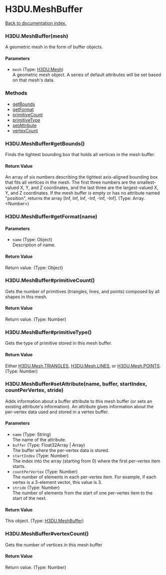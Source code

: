 # H3DU.MeshBuffer

[Back to documentation index.](index.md)

### H3DU.MeshBuffer(mesh) <a id='H3DU.MeshBuffer'></a>

A geometric mesh in the form of buffer objects.

#### Parameters

* `mesh` (Type: <a href="H3DU.Mesh.md">H3DU.Mesh</a>)<br>
    A geometric mesh object. A series of default attributes will be set based on that mesh's data.

### Methods

* [getBounds](#H3DU.MeshBuffer_H3DU.MeshBuffer_getBounds)
* [getFormat](#H3DU.MeshBuffer_H3DU.MeshBuffer_getFormat)
* [primitiveCount](#H3DU.MeshBuffer_H3DU.MeshBuffer_primitiveCount)
* [primitiveType](#H3DU.MeshBuffer_H3DU.MeshBuffer_primitiveType)
* [setAttribute](#H3DU.MeshBuffer_H3DU.MeshBuffer_setAttribute)
* [vertexCount](#H3DU.MeshBuffer_H3DU.MeshBuffer_vertexCount)

### H3DU.MeshBuffer#getBounds() <a id='H3DU.MeshBuffer_H3DU.MeshBuffer_getBounds'></a>

Finds the tightest
bounding box that holds all vertices in the mesh buffer.

#### Return Value

An array of six numbers describing the tightest
axis-aligned bounding box
that fits all vertices in the mesh. The first three numbers
are the smallest-valued X, Y, and Z coordinates, and the
last three are the largest-valued X, Y, and Z coordinates.
If the mesh buffer is empty or has no attribute named
"position", returns the array [Inf, Inf, Inf, -Inf,
-Inf, -Inf]. (Type: Array.&lt;Number>)

### H3DU.MeshBuffer#getFormat(name) <a id='H3DU.MeshBuffer_H3DU.MeshBuffer_getFormat'></a>

#### Parameters

* `name` (Type: Object)<br>
    Description of name.

#### Return Value

Return value. (Type: Object)

### H3DU.MeshBuffer#primitiveCount() <a id='H3DU.MeshBuffer_H3DU.MeshBuffer_primitiveCount'></a>

Gets the number of primitives (triangles, lines,
and points) composed by all shapes in this mesh.

#### Return Value

Return value. (Type: Number)

### H3DU.MeshBuffer#primitiveType() <a id='H3DU.MeshBuffer_H3DU.MeshBuffer_primitiveType'></a>

Gets the type of primitive stored in this mesh buffer.

#### Return Value

Either <a href="H3DU.Mesh.md#H3DU.Mesh.TRIANGLES">H3DU.Mesh.TRIANGLES</a>,
 <a href="H3DU.Mesh.md#H3DU.Mesh.LINES">H3DU.Mesh.LINES</a>, or <a href="H3DU.Mesh.md#H3DU.Mesh.POINTS">H3DU.Mesh.POINTS</a>. (Type: Number)

### H3DU.MeshBuffer#setAttribute(name, buffer, startIndex, countPerVertex, stride) <a id='H3DU.MeshBuffer_H3DU.MeshBuffer_setAttribute'></a>

Adds information about a buffer attribute to this
mesh buffer (or sets an
existing attribute's information). An attribute
gives information about the per-vertex data used and
stored in a vertex buffer.

#### Parameters

* `name` (Type: String)<br>
    The name of the attribute.
* `buffer` (Type: Float32Array | Array)<br>
    The buffer where the per-vertex data is stored.
* `startIndex` (Type: Number)<br>
    The index into the array (starting from 0) where the first per-vertex item starts.
* `countPerVertex` (Type: Number)<br>
    The number of elements in each per-vertex item. For example, if each vertex is a 3-element vector, this value is 3.
* `stride` (Type: Number)<br>
    The number of elements from the start of one per-vertex item to the start of the next.

#### Return Value

This object. (Type: <a href="H3DU.MeshBuffer.md">H3DU.MeshBuffer</a>)

### H3DU.MeshBuffer#vertexCount() <a id='H3DU.MeshBuffer_H3DU.MeshBuffer_vertexCount'></a>

Gets the number of vertices in this mesh buffer

#### Return Value

Return value. (Type: Number)
